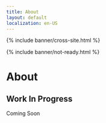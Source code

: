 ```yaml
---
title: About
layout: default
localization: en-US
---
```


{% include banner/cross-site.html %}

{% include banner/not-ready.html %}

# About

## Work In Progress

Coming Soon
